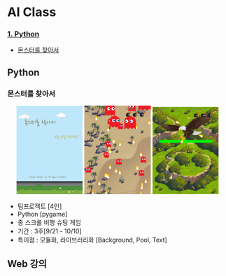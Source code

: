 # AI Class 

### [1. Python](#Python)
  - [몬스터를 찾아서](#몬스터를-찾아서)

## Python

### 몬스터를 찾아서
<p align="center" width="100%">
  <img src="portfolio_image/python_portfolio1.png" width="30%">
  <img src="portfolio_image/python_portfolio02.png" width="30%">
  <img src="portfolio_image/python_portfolio03.png" width="30%">
</p>

- 팀프로젝트 [4인]
- Python [pygame]
- 종 스크롤 비행 슈팅 게임
- 기간 : 3주[9/21 - 10/10]
- 특이점 : 모듈화, 라이브러리화 [Background, Pool, Text]

## Web 강의
